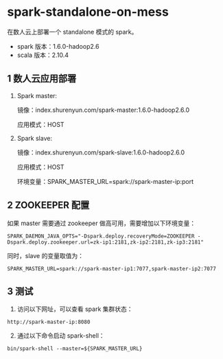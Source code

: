 # spark-standalone-on-mess

在数人云上部署一个 standalone 模式的 spark。

* spark 版本：1.6.0-hadoop2.6  
* scala 版本：2.10.4

## 1 数人云应用部署

1. Spark master:

	镜像：index.shurenyun.com/spark-master:1.6.0-hadoop2.6.0  
	
	应用模式：HOST

2. Spark slave:

	镜像：index.shurenyun.com/spark-slave:1.6.0-hadoop2.6.0  
	
	应用模式：HOST
	
	环境变量：SPARK_MASTER_URL=spark://spark-master-ip:port  

## 2 ZOOKEEPER 配置

如果 master 需要通过 zookeeper 做高可用，需要增加以下环境变量：  

```SPARK_DAEMON_JAVA_OPTS="-Dspark.deploy.recoveryMode=ZOOKEEPER -Dspark.deploy.zookeeper.url=zk-ip1:2181,zk-ip2:2181,zk-ip3:2181"```  

同时，slave 的变量取值为：  

```SPARK_MASTER_URL=spark://spark-master-ip1:7077,spark-master-ip2:7077```  


## 3 测试  

1. 访问以下网址，可以查看 spark 集群状态：

```http://spark-master-ip:8080```  

2. 通过以下命令启动 spark-shell：

```bin/spark-shell --master=${SPARK_MASTER_URL}```